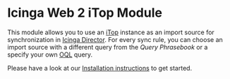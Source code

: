 Icinga Web 2 iTop Module
=================================


This module allows you to use an [iTop](https://www.combodo.com/itop-193) instance as an import source for synchronization in [Icinga Director](https://github.com/icinga/icingaweb2-module-director). For every sync rule, you can choose an import source with a different query from the _Query Phrasebook_ or a specify your own [OQL](https://wiki.openitop.org/doku.php?id=2_3_0:oql:start) query.

Please have a look at our [Installation instructions](doc/10-Installation.md) to get started.
